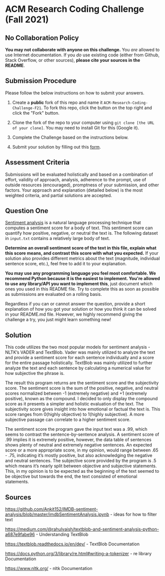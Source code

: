 # ACM Research Coding Challenge (Fall 2021)

## [](https://github.com/ACM-Research/Coding-Challenge-F21#no-collaboration-policy)No Collaboration Policy

**You may not collaborate with anyone on this challenge.**  You  _are_  allowed to use Internet documentation. If you  _do_  use existing code (either from Github, Stack Overflow, or other sources),  **please cite your sources in the README**.

## [](https://github.com/ACM-Research/Coding-Challenge-F21#submission-procedure)Submission Procedure

Please follow the below instructions on how to submit your answers.

1.  Create a  **public**  fork of this repo and name it  `ACM-Research-Coding-Challenge-F21`. To fork this repo, click the button on the top right and click the "Fork" button.

2.  Clone the fork of the repo to your computer using  `git clone [the URL of your clone]`. You may need to install Git for this (Google it).

3.  Complete the Challenge based on the instructions below.

4.  Submit your solution by filling out this [form](https://acmutd.typeform.com/to/zF1IcBGR).

## Assessment Criteria 

Submissions will be evaluated holistically and based on a combination of effort, validity of approach, analysis, adherence to the prompt, use of outside resources (encouraged), promptness of your submission, and other factors. Your approach and explanation (detailed below) is the most weighted criteria, and partial solutions are accepted. 

## [](https://github.com/ACM-Research/Coding-Challenge-S21#question-one)Question One

[Sentiment analysis](https://en.wikipedia.org/wiki/Sentiment_analysis) is a natural language processing technique that computes a sentiment score for a body of text. This sentiment score can quantify how positive, negative, or neutral the text is. The following dataset in  `input.txt`  contains a relatively large body of text.

**Determine an overall sentiment score of the text in this file, explain what this score means, and contrast this score with what you expected.**  If your solution also provides different metrics about the text (magnitude, individual sentence score, etc.), feel free to add it to your explanation.   

**You may use any programming language you feel most comfortable. We recommend Python because it is the easiest to implement. You're allowed to use any library/API you want to implement this**, just document which ones you used in this README file. Try to complete this as soon as possible as submissions are evaluated on a rolling basis.

Regardless if you can or cannot answer the question, provide a short explanation of how you got your solution or how you think it can be solved in your README.md file. However, we highly recommend giving the challenge a try, you just might learn something new!

## Solution

This code utilizes the two most popular models for sentiment analysis - NLTK’s VADER and TextBlob. Vader was mainly utilized to analyze the text and provide a sentiment score for each sentence individually and a score for the entire passage holistically. TextBlob was mainly utilized to further analyze the text and each sentence by calculating a numerical value for how subjective the phrase is.

The result this program returns are the sentiment score and the subjectivity score. The sentiment score is the sum of the positive, negative, and neutral scores normalized between -1 (extremely negative) and +1 (extremely positive), known as the compound. I decided to only display the compound score as it presents a simpler and holistic evaluation of the text. The subjectivity score gives insight into how emotional or factual the text is. This score ranges from 0(highly objective) to 1(highly subjective). A more subjective passage can correlate to a higher sentiment score.

The sentiment score the program gave the input text was a .99, which seems to contrast the sentence-by-sentence analysis. A sentiment score of .99 implies it is extremely positive, however, the data table of sentences shows plenty of neutral and extremely negative sentences. An expected score or a more appropriate score, in my opinion, would range between .65 - .75, indicating it’s mostly positive, but also acknowledging the negative and neutral sentences. The subjective score provided by the program is .5 which means it’s nearly split between objective and subjective statements. This, in my opinion is to be expected as the beginning of the text seemed to be objective but towards the end, the text consisted of emotional statements.

## Sources

https://github.com/Ankit152/IMDB-sentiment-analysis/blob/master/imdbSentimentAnalysis.ipynb - ideas for how to filter text

https://medium.com/@rahulvaish/textblob-and-sentiment-analysis-python-a687e9fabe96 - Understanding TextBlob

https://textblob.readthedocs.io/en/dev/ - TextBlob Documentation

https://docs.python.org/3/library/re.html#writing-a-tokenizer - re library Documentation

https://www.nltk.org/ - nltk Documentation


